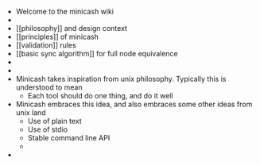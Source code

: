 - Welcome to the minicash wiki
-
- [[philosophy]] and design context
- [[principles]] of minicash
- [[validation]] rules
- [[basic sync algorithm]] for full node equivalence
-
-
- Minicash takes inspiration from unix philosophy. Typically this is understood to mean
	- Each tool should do one thing, and do it well
- Minicash embraces this idea, and also embraces some other ideas from unix land
	- Use of plain text
	- Use of stdio
	- Stable command line API
	-
-